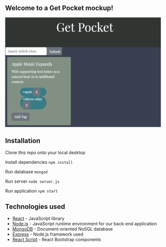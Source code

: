 ## Welcome to a Get Pocket mockup!

![GetPocket picture](./public/getpocket.png)


## Installation

Clone this repo onto your local desktop

Install dependencies
`npm install`

Run database
`mongod`

Run server
`node server.js`

Run application
`npm start`


## Technologies used
* [React](https://facebook.github.io/react/) - JavaScript library
* [Node.js](https://nodejs.org/en/) - JavaScript runtime environment for our back-end application
* [MongoDB](https://www.mongodb.com/) - Document-oriented NoSQL database
* [Express](https://expressjs.com/) - Node.<span/>js framework used
* [React Script](https://reactstrap.github.io/components/form/) - React Bootstrap components
